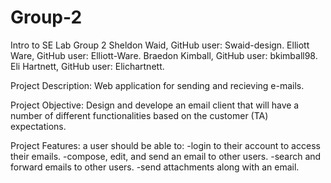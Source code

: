 # Group-2
Intro to SE Lab Group 2 
Sheldon Waid, GitHub user: Swaid-design.
Elliott Ware, GitHub user: Elliott-Ware.
Braedon Kimball, GitHub user: bkimball98.
Eli Hartnett, GitHub user: Elichartnett.

Project Description:
Web application for sending and recieving e-mails. 

Project Objective:
Design and develope an email client that will have a number of different functionalities based on the customer (TA) expectations.

Project Features:
a user should be able to:
  -login to their account to access their emails.
  -compose, edit, and send an email to other users.
  -search and forward emails to other users.
  -send attachments along with an email.



